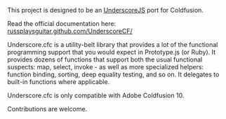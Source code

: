 This project is designed to be an [UnderscoreJS](http://underscorejs.org/) port for Coldfusion. 

Read the official documentation here: [russplaysguitar.github.com/UnderscoreCF/](http://russplaysguitar.github.com/UnderscoreCF/)

Underscore.cfc is a utility-belt library that provides a lot of the functional programming support that you would expect in Prototype.js (or Ruby). It provides dozens of functions that support both the usual functional suspects: map, select, invoke - as well as more specialized helpers: function binding, sorting, deep equality testing, and so on. It delegates to built-in functions where applicable. 

Underscore.cfc is only compatible with Adobe Coldfusion 10.

Contributions are welcome.
